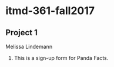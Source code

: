 # itmd-361-fall2017
## Project 1
Melissa Lindemann
<ol>
  <li>This is a sign-up form for Panda Facts. </li>
</ol>
